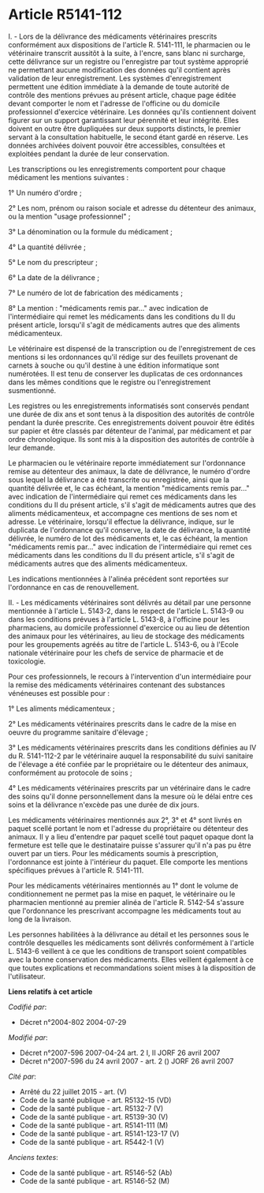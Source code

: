 # Article R5141-112

I. - Lors de la délivrance des médicaments vétérinaires prescrits conformément aux dispositions de l'article R. 5141-111, le
pharmacien ou le vétérinaire transcrit aussitôt à la suite, à l'encre, sans blanc ni surcharge, cette délivrance sur un
registre ou l'enregistre par tout système approprié ne permettant aucune modification des données qu'il contient après
validation de leur enregistrement. Les systèmes d'enregistrement permettent une édition immédiate à la demande de toute
autorité de contrôle des mentions prévues au présent article, chaque page éditée devant comporter le nom et l'adresse de
l'officine ou du domicile professionnel d'exercice vétérinaire. Les données qu'ils contiennent doivent figurer sur un support
garantissant leur pérennité et leur intégrité. Elles doivent en outre être dupliquées sur deux supports distincts, le premier
servant à la consultation habituelle, le second étant gardé en réserve. Les données archivées doivent pouvoir être
accessibles, consultées et exploitées pendant la durée de leur conservation.

Les transcriptions ou les enregistrements comportent pour chaque médicament les mentions suivantes :

1° Un numéro d'ordre ;

2° Les nom, prénom ou raison sociale et adresse du détenteur des animaux, ou la mention "usage professionnel" ;

3° La dénomination ou la formule du médicament ;

4° La quantité délivrée ;

5° Le nom du prescripteur ;

6° La date de la délivrance ;

7° Le numéro de lot de fabrication des médicaments ;

8° La mention : "médicaments remis par..." avec indication de l'intermédiaire qui remet les médicaments dans les conditions
du II du présent article, lorsqu'il s'agit de médicaments autres que des aliments médicamenteux.

Le vétérinaire est dispensé de la transcription ou de l'enregistrement de ces mentions si les ordonnances qu'il rédige sur
des feuillets provenant de carnets à souche ou qu'il destine à une édition informatique sont numérotées. Il est tenu de
conserver les duplicatas de ces ordonnances dans les mêmes conditions que le registre ou l'enregistrement susmentionné.

Les registres ou les enregistrements informatisés sont conservés pendant une durée de dix ans et sont tenus à la disposition
des autorités de contrôle pendant la durée prescrite. Ces enregistrements doivent pouvoir être édités sur papier et être
classés par détenteur de l'animal, par médicament et par ordre chronologique. Ils sont mis à la disposition des autorités de
contrôle à leur demande.

Le pharmacien ou le vétérinaire reporte immédiatement sur l'ordonnance remise au détenteur des animaux, la date de
délivrance, le numéro d'ordre sous lequel la délivrance a été transcrite ou enregistrée, ainsi que la quantité délivrée et,
le cas échéant, la mention "médicaments remis par..." avec indication de l'intermédiaire qui remet ces médicaments dans les
conditions du II du présent article, s'il s'agit de médicaments autres que des aliments médicamenteux, et accompagne ces
mentions de ses nom et adresse. Le vétérinaire, lorsqu'il effectue la délivrance, indique, sur le duplicata de l'ordonnance
qu'il conserve, la date de délivrance, la quantité délivrée, le numéro de lot des médicaments et, le cas échéant, la mention
"médicaments remis par..." avec indication de l'intermédiaire qui remet ces médicaments dans les conditions du II du présent
article, s'il s'agit de médicaments autres que des aliments médicamenteux.

Les indications mentionnées à l'alinéa précédent sont reportées sur l'ordonnance en cas de renouvellement.

II. - Les médicaments vétérinaires sont délivrés au détail par une personne mentionnée à l'article L. 5143-2, dans le respect
de l'article L. 5143-9 ou dans les conditions prévues à l'article L. 5143-8, à l'officine pour les pharmaciens, au domicile
professionnel d'exercice ou au lieu de détention des animaux pour les vétérinaires, au lieu de stockage des médicaments pour
les groupements agréés au titre de l'article L. 5143-6, ou à l'Ecole nationale vétérinaire pour les chefs de service de
pharmacie et de toxicologie.

Pour ces professionnels, le recours à l'intervention d'un intermédiaire pour la remise des médicaments vétérinaires contenant
des substances vénéneuses est possible pour :

1° Les aliments médicamenteux ;

2° Les médicaments vétérinaires prescrits dans le cadre de la mise en oeuvre du programme sanitaire d'élevage ;

3° Les médicaments vétérinaires prescrits dans les conditions définies au IV du R. 5141-112-2 par le vétérinaire auquel la
responsabilité du suivi sanitaire de l'élevage a été confiée par le propriétaire ou le détenteur des animaux, conformément au
protocole de soins ;

4° Les médicaments vétérinaires prescrits par un vétérinaire dans le cadre des soins qu'il donne personnellement dans la
mesure où le délai entre ces soins et la délivrance n'excède pas une durée de dix jours.

Les médicaments vétérinaires mentionnés aux 2°, 3° et 4° sont livrés en paquet scellé portant le nom et l'adresse du
propriétaire ou détenteur des animaux. Il y a lieu d'entendre par paquet scellé tout paquet opaque dont la fermeture est
telle que le destinataire puisse s'assurer qu'il n'a pas pu être ouvert par un tiers. Pour les médicaments soumis à
prescription, l'ordonnance est jointe à l'intérieur du paquet. Elle comporte les mentions spécifiques prévues à l'article R.
5141-111.

Pour les médicaments vétérinaires mentionnés au 1° dont le volume de conditionnement ne permet pas la mise en paquet, le
vétérinaire ou le pharmacien mentionné au premier alinéa de l'article R. 5142-54 s'assure que l'ordonnance les prescrivant
accompagne les médicaments tout au long de la livraison.

Les personnes habilitées à la délivrance au détail et les personnes sous le contrôle desquelles les médicaments sont délivrés
conformément à l'article L. 5143-6 veillent à ce que les conditions de transport soient compatibles avec la bonne
conservation des médicaments. Elles veillent également à ce que toutes explications et recommandations soient mises à la
disposition de l'utilisateur.

**Liens relatifs à cet article**

_Codifié par_:

  - Décret n°2004-802 2004-07-29

_Modifié par_:

  - Décret n°2007-596 2007-04-24 art. 2 I, II JORF 26 avril 2007
  - Décret n°2007-596 du 24 avril 2007 - art. 2 () JORF 26 avril 2007

_Cité par_:

  - Arrêté du 22 juillet 2015 - art. (V)
  - Code de la santé publique - art. R5132-15 (VD)
  - Code de la santé publique - art. R5132-7 (V)
  - Code de la santé publique - art. R5139-30 (V)
  - Code de la santé publique - art. R5141-111 (M)
  - Code de la santé publique - art. R5141-123-17 (V)
  - Code de la santé publique - art. R5442-1 (V)

_Anciens textes_:

  - Code de la santé publique - art. R5146-52 (Ab)
  - Code de la santé publique - art. R5146-52 (M)
